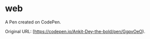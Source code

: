 # web

A Pen created on CodePen.

Original URL: [https://codepen.io/Ankit-Dey-the-bold/pen/GgpvOeO).

